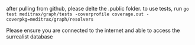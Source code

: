 after pulling from github, please delte the .public folder.
to use tests, run `go test meditrax/graph/tests -coverprofile coverage.out -coverpkg=meditrax/graph/resolvers`

Please ensure you are connected to the internet and able to access the surrealist database